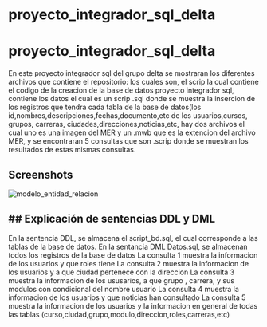 # proyecto_integrador_sql_delta
# proyecto_integrador_sql_delta

En este proyecto integrador sql del grupo delta se mostraran los diferentes archivos que contiene el repositorio: los cuales son, el scrip la cual 
contiene el codigo de la creacion de la base de datos proyecto integrador sql, contiene los datos el cual es un scrip .sql donde se muestra la insercion de los registros
que tendra cada tabla de la base de datos(los id,nombres,descripciones,fechas,documento,etc de los usuarios,cursos, grupos, carreras, ciudades,direcciones,noticias,etc,
hay dos archivos el cual uno es una imagen del MER y un .mwb que es la extencion del archivo MER, y se encontraran 5 consultas que son .scrip donde se muestran
los resultados de estas mismas consultas.  

## Screenshots

![modelo_entidad_relacion](https://user-images.githubusercontent.com/105289424/179334978-60b95c96-224d-406a-8140-58ad1ff772bb.jpg)

## ## Explicación de sentencias DDL y DML
En la sentencia DDL, se almacena el script_bd.sql, el cual corresponde a las tablas de la base de datos.
En la sentancia DML Datos.sql, se almacenan todos los registros de la base de datos
La consulta 1 muestra la informacion de los usuarios y que roles tiene
La consulta 2 muestra la informacion de los usuarios y a que ciudad pertenece con la direccion 
La consulta 3 muestra la informacion de los ususarios, a que grupo , carrera, y sus modulos con condicional del nombre usuario
La consulta 4 muestra la informacion de los usuarios y que noticias han consultado
La consulta 5 muestra la informacion de los usuarios y la informacion en general de todas las tablas (curso,ciudad,grupo,modulo,direccion,roles,carreras,etc)
